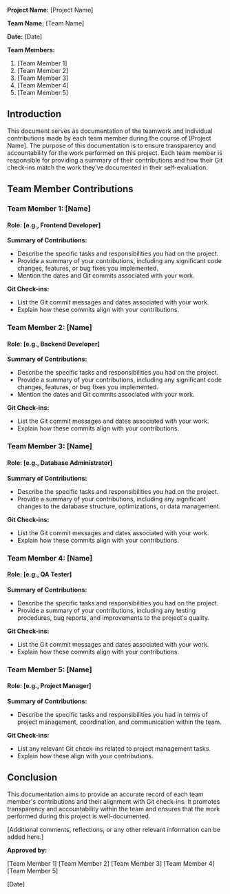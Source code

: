 **Project Name:** [Project Name]

**Team Name:** [Team Name]

**Date:** [Date]

**Team Members:**
1. [Team Member 1]
2. [Team Member 2]
3. [Team Member 3]
4. [Team Member 4]
5. [Team Member 5]

## Introduction

This document serves as documentation of the teamwork and individual contributions made by each team member during the course of [Project Name]. The purpose of this documentation is to ensure transparency and accountability for the work performed on this project. Each team member is responsible for providing a summary of their contributions and how their Git check-ins match the work they've documented in their self-evaluation.

## Team Member Contributions

### Team Member 1: [Name]

#### Role: [e.g., Frontend Developer]

**Summary of Contributions:**

- Describe the specific tasks and responsibilities you had on the project.
- Provide a summary of your contributions, including any significant code changes, features, or bug fixes you implemented.
- Mention the dates and Git commits associated with your work.

**Git Check-ins:**

- List the Git commit messages and dates associated with your work.
- Explain how these commits align with your contributions.

### Team Member 2: [Name]

#### Role: [e.g., Backend Developer]

**Summary of Contributions:**

- Describe the specific tasks and responsibilities you had on the project.
- Provide a summary of your contributions, including any significant code changes, features, or bug fixes you implemented.
- Mention the dates and Git commits associated with your work.

**Git Check-ins:**

- List the Git commit messages and dates associated with your work.
- Explain how these commits align with your contributions.

### Team Member 3: [Name]

#### Role: [e.g., Database Administrator]

**Summary of Contributions:**

- Describe the specific tasks and responsibilities you had on the project.
- Provide a summary of your contributions, including any significant changes to the database structure, optimizations, or data management.

**Git Check-ins:**

- List the Git commit messages and dates associated with your work.
- Explain how these commits align with your contributions.

### Team Member 4: [Name]

#### Role: [e.g., QA Tester]

**Summary of Contributions:**

- Describe the specific tasks and responsibilities you had on the project.
- Provide a summary of your contributions, including any testing procedures, bug reports, and improvements to the project's quality.

**Git Check-ins:**

- List the Git commit messages and dates associated with your work.
- Explain how these commits align with your contributions.

### Team Member 5: [Name]

#### Role: [e.g., Project Manager]

**Summary of Contributions:**

- Describe the specific tasks and responsibilities you had in terms of project management, coordination, and communication within the team.

**Git Check-ins:**

- List any relevant Git check-ins related to project management tasks.
- Explain how these align with your contributions.

## Conclusion

This documentation aims to provide an accurate record of each team member's contributions and their alignment with Git check-ins. It promotes transparency and accountability within the team and ensures that the work performed during this project is well-documented.

[Additional comments, reflections, or any other relevant information can be added here.]

**Approved by:**

[Team Member 1]
[Team Member 2]
[Team Member 3]
[Team Member 4]
[Team Member 5]

[Date]